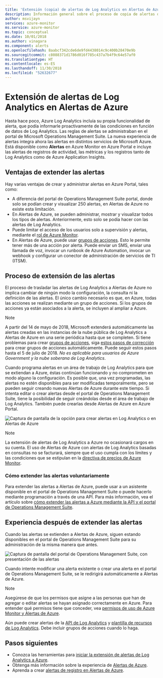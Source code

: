 ```yaml
---
title: 'Extensión (copia) de alertas de Log Analytics en Alertas de Azure: información general'
description: Información general sobre el proceso de copia de alertas desde Log Analytics en el portal de OMS a Alertas de Azure, con detalles que abordan las inquietudes más frecuentes de los usuarios.
author: msvijayn
services: azure-monitor
ms.service: azure-monitor
ms.topic: conceptual
ms.date: 10/01/2018
ms.author: vinagara
ms.component: alerts
ms.openlocfilehash: 8aabcf342cde6de9fd4438014c9c400b28470e9b
ms.sourcegitcommit: c8088371d1786d016f785c437a7b4f9c64e57af0
ms.translationtype: HT
ms.contentlocale: es-ES
ms.lasthandoff: 11/30/2018
ms.locfileid: "52632677"
---
```

# <a name="extend-log-analytics-alerts-to-azure-alerts"></a>Extensión de alertas de Log Analytics en Alertas de Azure
Hasta hace poco, Azure Log Analytics incluía su propia funcionalidad de alerta, que podía informarle proactivamente de las condiciones en función de datos de Log Analytics. Las reglas de alertas se administraban en el portal de Microsoft Operations Management Suite. La nueva experiencia de alertas integra ahora las alertas en distintos servicios de Microsoft Azure. Está disponible como **Alertas** en Azure Monitor en Azure Portal e incluye las alertas de registros de actividad, las métricas y los registros tanto de Log Analytics como de Azure Application Insights. 

## <a name="benefits-of-extending-your-alerts"></a>Ventajas de extender las alertas
Hay varias ventajas de crear y administrar alertas en Azure Portal, tales como:

- A diferencia del portal de Operations Management Suite portal, donde solo se podían crear y visualizar 250 alertas, en Alertas de Azure no existe esta limitación.
- En Alertas de Azure, se pueden administrar, mostrar y visualizar todos los tipos de alertas. Anteriormente, esto solo se podía hacer con las alertas de Log Analytics.
- Puede limitar el acceso de los usuarios solo a supervisión y alertas, mediante el [rol de Azure Monitor](monitoring-roles-permissions-security.md).
- En Alertas de Azure, puede usar [grupos de acciones](monitoring-action-groups.md). Esto le permite tener más de una acción por alerta. Puede enviar un SMS, enviar una llamada de voz, invocar un runbook de Azure Automation, invocar un webhook y configurar un conector de administración de servicios de TI (ITSM). 

## <a name="process-of-extending-your-alerts"></a>Proceso de extensión de las alertas
El proceso de trasladar las alertas de Log Analytics a Alertas de Azure no implica cambiar de ningún modo la configuración, la consulta ni la definición de las alertas. El único cambio necesario es que, en Azure, todas las acciones se realizan mediante un grupo de acciones. Si los grupos de acciones ya están asociados a la alerta, se incluyen al ampliar a Azure.

> [!NOTE]
> A partir del 14 de mayo de 2018, Microsoft extenderá automáticamente las alertas creadas en las instancias de la nube pública de Log Analytics a Alertas de Azure en una serie periódica hasta que se completen. Si tiene problemas para crear [ grupos de acciones](monitoring-action-groups.md), siga [estos pasos de corrección](monitoring-alerts-extend-tool.md#troubleshooting) para crear grupos de acciones automáticamente. Puede seguir estos pasos hasta el 5 de julio de 2018. *No es aplicable para usuarios de Azure Government y la nube soberana de Log Analytics*. 
> 

Cuando programa alertas en un área de trabajo de Log Analytics para que se extiendan a Azure, éstas continúan funcionando y no comprometen en modo alguno la configuración. Es posible que, una vez programadas, las alertas no estén disponibles para ser modificadas temporalmente, pero se pueden seguir creando nuevas Alertas de Azure durante este tiempo. Si intenta editar o crear alertas desde el portal de Operations Management Suite, tiene la posibilidad de seguir creándolas desde el área de trabajo de Log Analytics. También puede crearlas desde Alertas de Azure en Azure Portal.

 ![Captura de pantalla de la opción para crear alertas en Log Analytics o en Alertas de Azure](media/monitoring-alerts-extend/ScheduledDirection.png)

> [!NOTE]
> La extensión de alertas de Log Analytics a Azure no ocasionará cargos en su cuenta. El uso de Alertas de Azure con alertas de Log Analytics basadas en consultas no se facturará, siempre que el uso cumpla con los límites y las condiciones que se estipulan en la [directiva de precios de Azure Monitor](https://azure.microsoft.com/pricing/details/monitor/).  


### <a name="how-to-extend-your-alerts-voluntarily"></a>Cómo extender las alertas voluntariamente
Para extender las alertas a Alertas de Azure, puede usar a un asistente disponible en el portal de Operations Management Suite o puede hacerlo mediante programación a través de una API. Para más información, vea el artículo sobre [cómo extender las alertas a Azure mediante la API y el portal de Operations Management Suite](monitoring-alerts-extend-tool.md).

## <a name="experience-after-extending-your-alerts"></a>Experiencia después de extender las alertas
Cuando las alertas se extienden a Alertas de Azure, siguen estando disponibles en el portal de Operations Management Suite para su administración de la misma manera que antes.

![Captura de pantalla del portal de Operations Management Suite, con presentación de las alertas](media/monitoring-alerts-extend/PostExtendList.png)

Cuando intente modificar una alerta existente o crear una alerta en el portal de Operations Management Suite, se le redirigirá automáticamente a Alertas de Azure.  

> [!NOTE]
> Asegúrese de que los permisos que asigne a las personas que han de agregar o editar alertas se hayan asignado correctamente en Azure. Para entender qué permisos tiene que conceder, vea [permisos de uso de Azure Monitor y Alertas de Azure](monitoring-roles-permissions-security.md).  
> 

Aún puede crear alertas de la [API de Log Analytics](../azure-monitor/platform/api-alerts.md) y [plantilla de recursos de Log Analytics](../azure-monitor/insights/solutions-resources-searches-alerts.md). Debe incluir grupos de acciones cuando lo haga.

## <a name="next-steps"></a>Pasos siguientes

* Conozca las herramientas para [iniciar la extensión de alertas de Log Analytics a Azure](monitoring-alerts-extend-tool.md).
* Obtenga más información sobre la experiencia de [Alertas de Azure](monitoring-overview-alerts.md).
* Aprenda a crear [alertas de registro en Alertas de Azure](monitor-alerts-unified-log.md).

